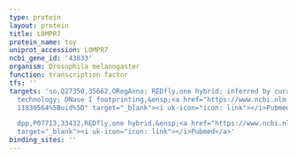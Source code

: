 ```yaml
---
type: protein
layout: protein
title: L0MPR7
protein_name: toy
uniprot_accession: L0MPR7
ncbi_gene_id: '43833'
organism: Drosophila melanogaster
function: transcription factor
tfs: ''
targets: 'so,Q27350,35662,ORegAnno; REDfly,one hybrid; inferred by curator; array
  technology; DNase I footprinting,&ensp;<a href="https://www.ncbi.nlm.nih.gov/pubmed/?term=22037703;
  11830564%5Buid%5D" target="_blank"><i uk-icon="icon: link"></i>Pubmed</a>

  dpp,P07713,33432,REDfly,one hybrid,&ensp;<a href="https://www.ncbi.nlm.nih.gov/pubmed/?term=22037703%5Buid%5D"
  target="_blank"><i uk-icon="icon: link"></i>Pubmed</a>'
binding_sites: ''
---
```

